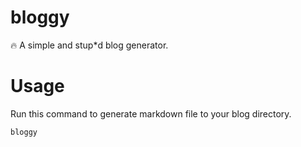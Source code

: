 # bloggy
🔥 A simple and stup*d blog generator.

# Usage
Run this command to generate markdown file to your blog directory.

```
bloggy
```